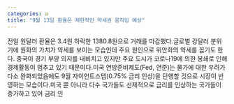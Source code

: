 ```yaml
---
categories: a
title: "9월 13일 환율은 제한적인 약세권 움직임 예상"
---
```

전일 원달러 환율은 3.4원 하락한 1380.8원으로 거래를 마감했다.글로벌 강달러 분위기에 원화의 가치가 약세를 보이는 모습인데 주요 원인으로 위안화의 약세를 꼽기도 한다. 중국이 경기 부양 의지를 내비치고 있지만 주요 도시가 코로나19에 의한 봉쇄로 인해 경제활동이 멈추고 있기 때문이다.미국 연방준비제도(Fed, 연준)는 물가에 대한 우려가 다소 완화되었음에도 9월 자이언트스텝(0.75% 금리 인상)을 단행할 것으로 시장이 반영하는 모습이다.미국 뿐 아니라 다수 국가들도 선제적으로 금리를 인상하는 국가들이 증가하고 있어 금리 인